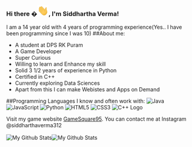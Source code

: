 ### Hi there �<img src="https://raw.githubusercontent.com/ABSphreak/ABSphreak/master/gifs/Hi.gif" width="30px">, I'm Siddhartha Verma!

I am a 14 year old with 4 years of programming experience(Yes.. I have been programming since I was 10)
##About me:
-  A student at DPS RK Puram
- A Game Developer
- Super Curious
- Willing to learn and Enhance my skill
- Solid 3 1/2 years of experience in Python
- Certified in C++
- Currently exploring Data Sciences
- Apart from this I can make Webistes and Apps on Demand

##Programming Languages I know and often work with:
![Java](https://img.shields.io/badge/java-%23ED8B00.svg?style=for-the-badge&logo=java&logoColor=white) ![JavaScript](https://img.shields.io/badge/javascript-%23323330.svg?style=for-the-badge&logo=javascript&logoColor=%23F7DF1E) ![Python](https://img.shields.io/badge/python-3670A0?style=for-the-badge&logo=python&logoColor=ffdd54) ![HTML5](https://img.shields.io/badge/html5-%23E34F26.svg?style=for-the-badge&logo=html5&logoColor=white) ![CSS3](https://img.shields.io/badge/css3-%231572B6.svg?style=for-the-badge&logo=css3&logoColor=white) <img src="https://raw.githubusercontent.com/isocpp/logos/master/cpp_logo.png" alt="C++ Logo" width="30" height="30" />


Visit my game website [GameSquare95](https://gamesquare95.wordpress.com/).
You can contact me at Instagram @siddharthaverma312

<img  align="center" src="https://github-readme-stats.vercel.app/api?username=SidVer312&&show_icons=true&count_private=true&hide_border=true&hide_title=true&theme=dracula" alt="My Github Stats"><img align="center" src="https://github-readme-stats.vercel.app/api/top-langs/?username=SidVer312&layout=compact&hide_border=true&theme=dracula" alt="My Github Stats">
